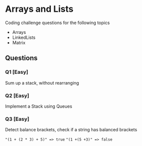 # Arrays and Lists

Coding challenge questions for the following topics

- Arrays
- LinkedLists
- Matrix
 
## Questions

### Q1 [Easy] 
Sum up a stack, without rearranging

### Q2 [Easy]
Implement a Stack using Queues
### Q3 [Easy]
Detect balance brackets, check if a string has balanced brackets

`"(1 + (2 * 3) + 5)" => true`
`"(1 +(5 +3)" => false`




